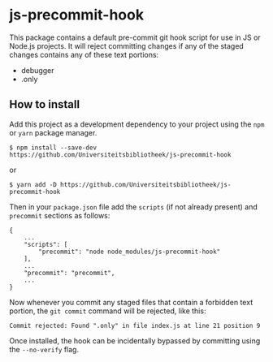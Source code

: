 # js-precommit-hook

This package contains a default pre-commit git hook script for use in JS or Node.js projects. It will reject committing changes if any of the staged changes contains any of these text portions:

- debugger
- .only

## How to install

Add this project as a development dependency to your project using the `npm` or `yarn` package manager.

```
$ npm install --save-dev https://github.com/Universiteitsbibliotheek/js-precommit-hook
```

or

```
$ yarn add -D https://github.com/Universiteitsbibliotheek/js-precommit-hook
```

Then in your `package.json` file add the `scripts` (if not already present) and `precommit` sections as follows:

```
{
    ...
    "scripts": [
        "precommit": "node node_modules/js-precommit-hook"
    ],
    ...
    "precommit": "precommit",
    ...
}
```

Now whenever you commit any staged files that contain a forbidden text portion, the `git commit` command will be rejected, like this:

```
Commit rejected: Found ".only" in file index.js at line 21 position 9
```

Once installed, the hook can be incidentally bypassed by committing using the `--no-verify` flag.
